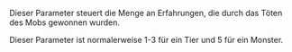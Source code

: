 Dieser Parameter steuert die Menge an Erfahrungen, die durch das Töten des Mobs gewonnen wurden.

Dieser Parameter ist normalerweise 1-3 für ein Tier und 5 für ein Monster.